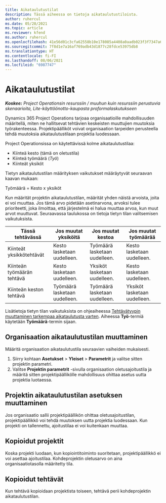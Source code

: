 ```yaml
---
title: Aikataulutustilat
description: Tässä aiheessa on tietoja aikataulutustiloista.
author: ruhercul
ms.date: 05/28/2021
ms.topic: article
ms.reviewer: kfend
ms.author: ruhercul
ms.openlocfilehash: 41e56d01c3cfa62558b10e178085a4408a0aadb023f3f7347a61d121f542bb08
ms.sourcegitcommit: 7f8d1e7a16af769adb43d1877c28fdce53975db8
ms.translationtype: HT
ms.contentlocale: fi-FI
ms.lasthandoff: 08/06/2021
ms.locfileid: "6987747"
---
```

# <a name="scheduling-modes"></a>Aikataulutustilat

_**Koskee:** Project Operationsin resurssiin / muuhun kuin resurssiin perustuvia skenaarioita, Lite-käyttöönotto-kaupasta proformalaskutukseen_


Dynamics 365 Project Operations tarjoaa organisaatioille mahdollisuuden määritellä, miten ne hallitsevat tehtävien keskeisten muuttujien muutoksia työrakenteessa. Projektipäälliköt voivat organisaation tarpeiden perusteella tehdä muutoksia aikataulutustilaan projektia luodessaan.

Project Operationsissa on käytettävissä kolme aikataulutustilaa:

  - Kiinteä kesto (tämä on oletustila)
  - Kiinteä työmäärä (*Työ*)
  - Kiinteät yksiköt

Tietyn aikataulutustilan määrityksen vaikutukset määräytyvät seuraavan kaavan mukaan:

  Työmäärä = Kesto x yksiköt

Kun määrität projektin aikataulutustilan, määrität yhden näistä arvoista, joita ei voi muuttaa. Jos tämä arvo pidetään asetinarvona, arvoksi tulee prioriteetti, joka ilmoittaa, että järjestelmä ei halua muuttaa arvoa, kun muut arvot muuttuvat. Seuraavassa taulukossa on tietoja tietyn tilan valitsemisen vaikutuksista.

| **Tässä tehtävässä**             | **Jos muutat yksiköitä**   | **Jos muutat kestoa** | **Jos muutat työmäärää**  |
|----------------------|---------------------------|----------------------------|---------------------------|
| Kiinteät yksikkötehtävät     | Kesto lasketaan uudelleen. | Työmäärä lasketaan uudelleen.    | Kesto lasketaan uudelleen. |
| Kiinteän työmäärän tehtävä    | Kesto lasketaan uudelleen. | Yksiköt lasketaan uudelleen.    | Kesto lasketaan uudelleen. |
| Kiinteän keston tehtävä  | Työmäärä lasketaan uudelleen.   | Työmäärä lasketaan uudelleen.    | Yksiköt lasketaan uudelleen.   |

Lisätietoja tietyn tilan vaikutuksista on ohjeaiheessa [Tehtävätyypin muuttaminen tarkempaa aikataulutusta varten](https://support.microsoft.com/en-us/office/change-the-task-type-for-more-accurate-scheduling-b0b969ad-45bc-4e9e-8967-435587548a72). Aiheessa **Työ**-termiä käytetään **Työmäärä**-termin sijaan.

## <a name="change-the-organizations-scheduling-mode"></a>Organisaation aikataulutustilan muuttaminen

Määritä organisaation aikataulutustila seuraavien vaiheiden mukaisesti.

1. Siirry kohtaan **Asetukset** \> **Yleiset** \> **Parametrit** ja valitse sitten projektin parametri. 
2. Valitse **Projektin parametrit** -sivulla organisaation oletusajoitustila ja määritä sitten projektipäällikölle mahdollisuus ohittaa asetus uutta projektia luotaessa.

## <a name="change-the-scheduling-mode-setting-on-a-project"></a>Projektin aikataulutustilan asetuksen muuttaminen

Jos organisaatio sallii projektipäällikön ohittaa oletusajoitustilan, projektipäällikkö voi tehdä muutoksen uutta projektia luodessaan. Kun projekti on tallennettu, ajoitustilaa ei voi kuitenkaan muuttaa.

## <a name="copied-projects"></a>Kopioidut projektit

Koska projekti luodaan, kun kopiointitoiminto suoritetaan, projektipäällikkö ei voi asettaa ajoitustilaa. Kohdeprojektin oletusarvo on aina organisaatiotasolla määritetty tila.

## <a name="copied-tasks"></a>Kopioidut tehtävät

Kun tehtävä kopioidaan projektista toiseen, tehtävä perii kohdeprojektin aikataulutustilan.
